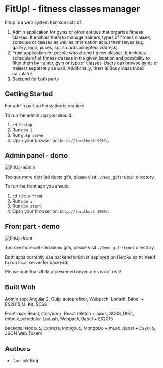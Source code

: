 # FitUp! - fitness classes manager

Fitup is a web system that consists of:

1. Admin application for gyms or other entities that organize fitness classes. It enables them to manage trainers, types of fitness 
classes, schedule of classes as well as information about themselves (e.g. gallery, logo, prices, sport cards accepted, address).
2. Front application for people who attend fitness classes. It includes schedule of all fitness classes in the given location and 
possibility to filter them by trainer, gym or type of classes. Users can browse gyms or trainers separately as well. Additionally, 
there is Body Mass Index calculator.
3. Backend for both parts


## Getting Started

For admin part authorization is required.

To run the admin app you should:

1. ```cd FitApp```
2. Run ```npm i```
3. Run ```gulp serve```
4. Open your browser on: ```http://localhost:9000/```.

## Admin panel - demo

![FitUp-admin](./demo_gifs/admin/5.Demo.gif)

Too see more detailed demo gifs, please visit ```./demo_gifs/admin``` directory.


To run the front app you should:

1. ```cd FitUp-front```
2. Run ```npm i```
3. Run ```npm start```
4. Open your browser on: ```http://localhost:3000/```.


## Front part - demo

![FitUp-front](./demo_gifs/front/5.Demo.gif)

Too see more detailed demo gifs, please visit ```./demo_gifs/front``` directory.



Both apps currently use backend which is deployed on Heroku so no need to run local server for backend.


Please note that all data presented on pictures is not real!



## Built With

Admin app:
Angular 2, Gulp, autoprefixer, Webpack, Lodash, Babel + ES2015, UI Kit, SCSS

Front-app:
React, storybook, React refetch + axios, SCSS, UIKit, dhtmlx_scheduler, Lodash, Webpack, Babel + ES2015

Backend:
NodeJS, Express, MongoJS, MongoDB + mLab, Babel + ES2015, JSON Web Tokens


## Authors

* Dominik Broj
